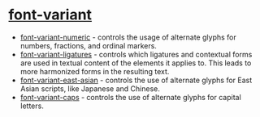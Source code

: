# [font-variant](https://developer.mozilla.org/en-US/docs/Web/CSS/font-variant)

- [font-variant-numeric](https://developer.mozilla.org/en-US/docs/Web/CSS/font-variant-numeric#browser_compatibility) - controls the usage of alternate glyphs for numbers, fractions, and ordinal markers.
- [font-variant-ligatures](https://developer.mozilla.org/en-US/docs/Web/CSS/font-variant-ligatures) - controls which ligatures and contextual forms are used in textual content of the elements it applies to. This leads to more harmonized forms in the resulting text.
- [font-variant-east-asian](https://developer.mozilla.org/en-US/docs/Web/CSS/font-variant-east-asian) - controls the use of alternate glyphs for East Asian scripts, like Japanese and Chinese.
- [font-variant-caps](https://developer.mozilla.org/zh-CN/docs/Web/CSS/font-variant-caps) - controls the use of alternate glyphs for capital letters.
